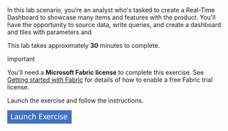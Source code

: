 In this lab scenario, you’re an analyst who's tasked to create a Real-Time Dashboard to showcase many items and features with the product. You'll have the opportunity to source data, write queries, and create a dashboard and tiles with parameters and 

This lab takes approximately **30** minutes to complete.

> [!IMPORTANT]
> You'll need a **Microsoft Fabric license** to complete this exercise. See [Getting started with Fabric](/fabric/get-started/fabric-trial) for details of how to enable a free Fabric trial license.

Launch the exercise and follow the instructions.

[![An icon Button to launch exercise.](../media/launch-exercise.png)](https://go.microsoft.com/fwlink/?linkid=2272538)
